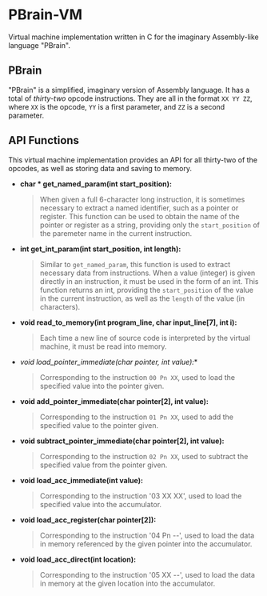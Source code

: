 PBrain-VM
=========

Virtual machine implementation written in C for the imaginary Assembly-like language "PBrain".


PBrain
-------

"PBrain" is a simplified, imaginary version of Assembly language. It has a total of *thirty-two* opcode instructions. They are all in the format `XX YY ZZ`, where `XX` is the opcode, `YY` is a first parameter, and `ZZ` is a second parameter.


API Functions
---------------------
This virtual machine implementation provides an API for all thirty-two of the opcodes, as well as storing data and saving to memory.

- **char * get_named_param(int start_position):**

	> When given a full 6-character long instruction, it is sometimes necessary to extract a named identifier, such as a pointer or register.
	> This function can be used to obtain the name of the pointer or register as a string, providing only the `start_position` of the paremeter name in the current instruction.

- **int get_int_param(int start_position, int length):**

	> Similar to `get_named_param`, this function is used to extract necessary data from instructions. When a value (integer) is given directly in an instruction,
	> it must be used in the form of an int. This function returns an int, providing the `start_position` of the value in the current instruction, as well as the `length` of the value (in characters).

- **void read_to_memory(int program_line, char input_line[7], int i):**
	
	> Each time a new line of source code is interpreted by the virtual machine, it must be read into memory.

- **void load_pointer_immediate(char* pointer, int value):**
	
	> Corresponding to the instruction `00 Pn XX`, used to load the specified value into the pointer given.

- **void add_pointer_immediate(char pointer[2], int value):**
	
	> Corresponding to the instruction `01 Pn XX`, used to add the specified value to the pointer given.

- **void subtract_pointer_immediate(char pointer[2], int value):**
	
	> Corresponding to the instruction `02 Pn XX`, used to subtract the specified value from the pointer given.

- **void load_acc_immediate(int value):**

	> Corresponding to the instruction '03 XX XX', used to load the specified value into the accumulator.

- **void load_acc_register(char pointer[2]):**

	> Corresponding to the instruction '04 Pn --', used to load the data in memory referenced by the given pointer into the accumulator.

- **void load_acc_direct(int location):**

	> Corresponding to the instruction '05 XX --', used to load the data in memory at the given location into the accumulator.
